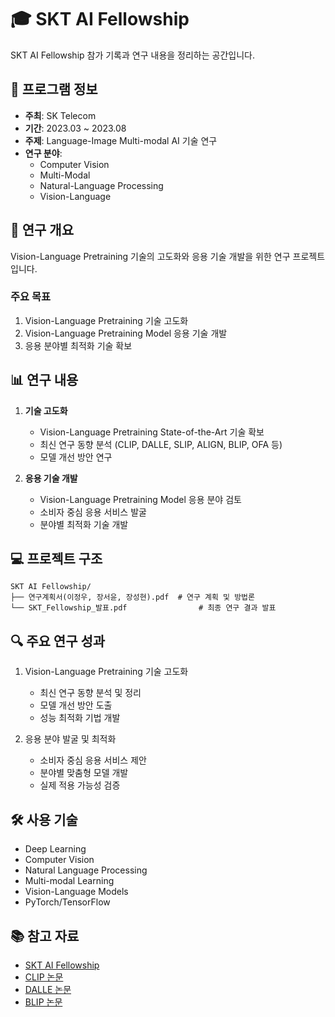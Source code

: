 # 🎓 SKT AI Fellowship

SKT AI Fellowship 참가 기록과 연구 내용을 정리하는 공간입니다.

## 📌 프로그램 정보
- **주최**: SK Telecom
- **기간**: 2023.03 ~ 2023.08
- **주제**: Language-Image Multi-modal AI 기술 연구
- **연구 분야**: 
  - Computer Vision
  - Multi-Modal
  - Natural-Language Processing
  - Vision-Language

## 🎯 연구 개요
Vision-Language Pretraining 기술의 고도화와 응용 기술 개발을 위한 연구 프로젝트입니다.

### 주요 목표
1. Vision-Language Pretraining 기술 고도화
2. Vision-Language Pretraining Model 응용 기술 개발
3. 응용 분야별 최적화 기술 확보

## 📊 연구 내용
1. **기술 고도화**
   - Vision-Language Pretraining State-of-the-Art 기술 확보
   - 최신 연구 동향 분석 (CLIP, DALLE, SLIP, ALIGN, BLIP, OFA 등)
   - 모델 개선 방안 연구

2. **응용 기술 개발**
   - Vision-Language Pretraining Model 응용 분야 검토
   - 소비자 중심 응용 서비스 발굴
   - 분야별 최적화 기술 개발

## 💻 프로젝트 구조
```
SKT AI Fellowship/
├── 연구계획서(이정우, 장서윤, 장성현).pdf  # 연구 계획 및 방법론
└── SKT_Fellowship_발표.pdf                # 최종 연구 결과 발표
```

## 🔍 주요 연구 성과
1. Vision-Language Pretraining 기술 고도화
   - 최신 연구 동향 분석 및 정리
   - 모델 개선 방안 도출
   - 성능 최적화 기법 개발

2. 응용 분야 발굴 및 최적화
   - 소비자 중심 응용 서비스 제안
   - 분야별 맞춤형 모델 개발
   - 실제 적용 가능성 검증

## 🛠️ 사용 기술
- Deep Learning
- Computer Vision
- Natural Language Processing
- Multi-modal Learning
- Vision-Language Models
- PyTorch/TensorFlow

## 📚 참고 자료
- [SKT AI Fellowship](https://www.sktaifellowship.com/)
- [CLIP 논문](https://arxiv.org/abs/2103.00020)
- [DALLE 논문](https://arxiv.org/abs/2102.12092)
- [BLIP 논문](https://arxiv.org/abs/2201.12086)
